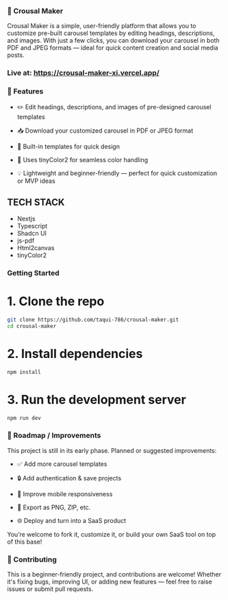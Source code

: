 ### 🎠 Crousal Maker
Crousal Maker is a simple, user-friendly platform that allows you to customize pre-built carousel templates by editing headings, descriptions, and images. With just a few clicks, you can download your carousel in both PDF and JPEG formats — ideal for quick content creation and social media posts.

### Live at: https://crousal-maker-xi.vercel.app/

### 🚀 Features
- ✏️ Edit headings, descriptions, and images of pre-designed carousel templates

- 📥 Download your customized carousel in PDF or JPEG format

- 🧩 Built-in templates for quick design

- 🌈 Uses tinyColor2 for seamless color handling

- 💡 Lightweight and beginner-friendly — perfect for quick customization or MVP ideas

## TECH STACK

- Nextjs
- Typescript
- Shadcn UI
- js-pdf
- Html2canvas
- tinyColor2

### Getting Started
# 1. Clone the repo
```bash
git clone https://github.com/taqui-786/crousal-maker.git
cd crousal-maker
```
# 2. Install dependencies
```bash
npm install
```
# 3. Run the development server
```bash
npm run dev
```

### 🧪 Roadmap / Improvements
This project is still in its early phase. Planned or suggested improvements:

- ✅ Add more carousel templates

- 🔒 Add authentication & save projects

- 📱 Improve mobile responsiveness

- 💾 Export as PNG, ZIP, etc.

- 🌐 Deploy and turn into a SaaS product

You’re welcome to fork it, customize it, or build your own SaaS tool on top of this base!

### 🤝 Contributing
This is a beginner-friendly project, and contributions are welcome! Whether it's fixing bugs, improving UI, or adding new features — feel free to raise issues or submit pull requests.
